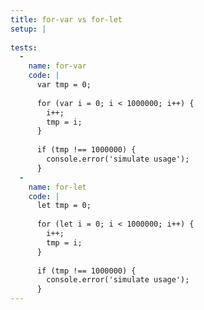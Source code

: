 ```yaml
---
title: for-var vs for-let
setup: |
  
tests:
  -
    name: for-var
    code: |
      var tmp = 0;
      
      for (var i = 0; i < 1000000; i++) {
        i++;
        tmp = i;
      }
      
      if (tmp !== 1000000) {
        console.error('simulate usage');
      }
  -
    name: for-let
    code: |
      let tmp = 0;
      
      for (let i = 0; i < 1000000; i++) {
        i++;
        tmp = i;
      }
      
      if (tmp !== 1000000) {
        console.error('simulate usage');
      }
---
```


